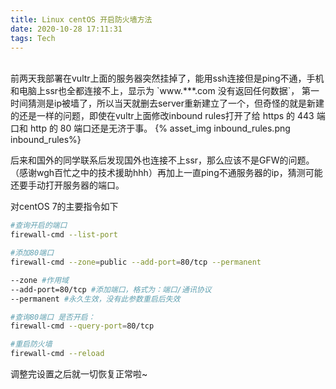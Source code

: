 ```yaml
---
title: Linux centOS 开启防火墙方法
date: 2020-10-28 17:11:31
tags: Tech
---
```

</br>
<!--more -->
前两天我部署在vultr上面的服务器突然挂掉了，能用ssh连接但是ping不通，手机和电脑上ssr也全都连接不上，显示为 `www.***.com 没有返回任何数据`， 第一时间猜测是ip被墙了，所以当天就删去server重新建立了一个，但奇怪的就是新建的还是一样的问题，即使在vultr上面修改inbound rules打开了给 https 的 443 端口和 http 的 80 端口还是无济于事。
<!--more -->
{% asset_img inbound_rules.png inbound_rules%}

后来和国外的同学联系后发现国外也连接不上ssr，那么应该不是GFW的问题。（感谢wgh百忙之中的技术援助hhh）再加上一直ping不通服务器的ip，猜测可能还要手动打开服务器的端口。

对centOS 7的主要指令如下
``` bash
#查询开启的端口
firewall-cmd --list-port 

#添加80端口
firewall-cmd --zone=public --add-port=80/tcp --permanent 

--zone #作用域
--add-port=80/tcp #添加端口，格式为：端口/通讯协议
--permanent #永久生效，没有此参数重启后失效

#查询80端口 是否开启：
firewall-cmd --query-port=80/tcp

#重启防火墙
firewall-cmd --reload

```

调整完设置之后就一切恢复正常啦~